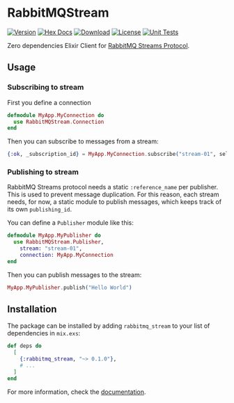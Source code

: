 # RabbitMQStream

[![Version](https://img.shields.io/hexpm/v/rabbitmq_stream.svg)](https://hex.pm/packages/rabbitmq_stream)
[![Hex Docs](https://img.shields.io/badge/hex-docs-lightgreen.svg)](https://hexdocs.pm/rabbitmq_stream/)
[![Download](https://img.shields.io/hexpm/dt/rabbitmq_stream.svg)](https://hex.pm/packages/rabbitmq_stream)
[![License](https://img.shields.io/badge/License-MIT-blue.svg)](https://opensource.org/licenses/MIT)
[![Unit Tests](https://github.com/VictorGaiva/rabbitmq-stream/actions/workflows/ci.yaml/badge.svg)](https://github.com/VictorGaiva/rabbitmq-stream/actions)

Zero dependencies Elixir Client for [RabbitMQ Streams Protocol](https://www.rabbitmq.com/streams.html).

## Usage

### Subscribing to stream

First you define a connection

```elixir
defmodule MyApp.MyConnection do
  use RabbitMQStream.Connection
end
```

Then you can subscribe to messages from a stream:

```elixir
{:ok, _subscription_id} = MyApp.MyConnection.subscribe("stream-01", self(), :next, 999)
```

### Publishing to stream

RabbitMQ Streams protocol needs a static `:reference_name` per publisher. This is used to prevent message duplication. For this reason, each stream needs, for now, a static module to publish messages, which keeps track of its own `publishing_id`.

You can define a `Publisher` module like this:

```elixir
defmodule MyApp.MyPublisher do
  use RabbitMQStream.Publisher,
    stream: "stream-01",
    connection: MyApp.MyConnection
end
```

Then you can publish messages to the stream:

```elixir
MyApp.MyPublisher.publish("Hello World")
```

## Installation

The package can be installed by adding `rabbitmq_stream` to your list of dependencies in `mix.exs`:

```elixir
def deps do
  [
    {:rabbitmq_stream, "~> 0.1.0"},
    # ...
  ]
end
```

For more information, check the [documentation](https://hexdocs.pm/rabbitmq_stream/).
